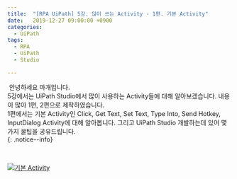 ```yaml
---
title:  "[RPA UiPath] 5강. 많이 쓰는 Activity - 1편. 기본 Activity"
date:   2019-12-27 09:00:00 +0900
categories:
  - UiPath
tags:
  - RPA
  - UiPath
  - Studio

---
```


&nbsp;안녕하세요 마개입니다.  
5강에서는 UiPath Studio에서 많이 사용하는 Activity들에 대해 알아보겠습니다. 내용이 많아 1편, 2편으로 제작하였습니다.  
1편에서는 기본 Activity인 Click, Get Text, Set Text, Type Into, Send Hotkey, InputDialog Activity에 대해 알아봅니다. 그리고 UiPath Studio 개발하는데 있어 몇가지 꿀팁을 공유드립니다.  
{: .notice--info}

<br>

[![기본 Activity](http://img.youtube.com/vi/G3v6B_uDVvY/maxresdefault.jpg)](https://www.youtube.com/watch?v=G3v6B_uDVvY)
